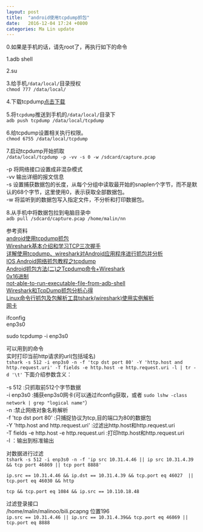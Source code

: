 ```yaml
---
layout: post
title:  "android使用tcpdump抓包"
date:   2016-12-04 17:24 +0800
categories: Ma Lin update
---
```

0.如果是手机的话，请先root了，再执行如下的命令<br/>

1.adb shell<br/>

2.su<br/>

3.给手机`/data/local/`目录授权<br/>
`chmod 777 /data/local/`

4.下载tcpdump[点击下载](http://www.strazzere.com/android/tcpdump)

5.将`tcpdump`推送到手机的`/data/local/`目录下<br/>
`adb push tcpdump /data/local/tcpdump`

6.给tcpdump设置相关执行权限。<br/>
`chmod 6755 /data/local/tcpdump`

7.启动tcpdump开始抓取<br/>
`/data/local/tcpdump -p -vv -s 0 -w /sdcard/capture.pcap`

-p 将网络接口设置成非混杂模式<br/>
-vv 输出详细的报文信息<br/>
-s 设置捕获数据包的长度，从每个分组中读取最开始的snaplen个字节，而不是默认的68个字节，这里使用0，表示获取全部数据包。<br/>
-w 将监听到的数据包写入指定文件，不分析和打印数据包。<br/>

8.从手机中将数据包拉到电脑目录中<br/>
`adb pull /sdcard/capture.pcap /home/malin/nn`<br/>

参考资料<br/>
[android使用tcpdump抓包](http://codingnow.cn/android/1633.html)<br/>
[Wireshark基本介绍和学习TCP三次握手](http://www.cnblogs.com/TankXiao/archive/2012/10/10/2711777.html)<br/>
[详解使用tcpdump、wireshark对Android应用程序进行抓包并分析](http://www.myhack58.com/Article/48/67/2013/39798.htm)<br/>
[IOS,Android网络抓包教程之tcpdump](http://mrpeak.cn/blog/tutorial-tcpdump/)<br/>
[Android抓包方法(二)之Tcpdump命令+Wireshark](http://www.cnblogs.com/findyou/p/3491035.html)<br/>
[0x16进制](http://baike.baidu.com/link?url=oxGJFuDFnX4vkKbKadGsBz-Ysu4rb5Zk_XHQywUF_FUwqTGhg0lT-Lb1PBg3yxhZJhc9bZ73Mc2eB1L2gK4b_D31pmrY8uGUg1yCrDqQtJO)<br/>
[not-able-to-run-executable-file-from-adb-shell](http://stackoverflow.com/questions/12722157/not-able-to-run-executable-file-from-adb-shell)<br/>
[Wireshark和TcpDump抓包分析心得](http://blog.csdn.net/zrzlj/article/details/6076219/)<br/>
[Linux命令行抓包及包解析工具tshark(wireshark)使用实例解析](https://www.centos.bz/2014/07/linux-commandline-capture-packets-tshark-wireshark/)<br/>
[网卡](https://wiki.ubuntu.com.cn/%E7%BD%91%E5%8D%A1)<br/>

ifconfig<br/>
enp3s0<br/>

sudo tcpdump -i enp3s0<br/>

可以用到的命令<br/>
实时打印当前http请求的url(包括域名)<br/>
`tshark -s 512 -i enp3s0 -n -f 'tcp dst port 80' -Y 'http.host and http.request.uri' -T fields -e http.host -e http.request.uri -l | tr -d '\t'`
下面介绍参数含义：

-s 512 :只抓取前512个字节数据<br/>
-i enp3s0 :捕获enp3s0网卡(可以通过ifconfig获取，或者 `sudo lshw -class network | grep "logical name"`）<br/>
-n :禁止网络对象名称解析<br/>
-f 'tcp dst port 80' :只捕捉协议为tcp,目的端口为80的数据包<br/>
-Y 'http.host and http.request.uri' :过滤出http.host和http.request.uri<br/>
-T fields -e http.host -e http.request.uri :打印http.host和http.request.uri<br/>
-l ：输出到标准输出<br/>

对数据进行过滤<br/>
`tshark -s 512 -i enp3s0 -n -f 'ip src 10.31.4.46 || ip src 10.31.4.39 && tcp port 46869 || tcp port 8888'`<br/>

`ip.src == 10.31.4.46 && ip.dst == 10.31.4.39 && tcp.port eq 46027  ||  tcp.port eq 46030 && http`<br/>

`tcp && tcp.port eq 1084 && ip.src == 10.110.18.48`<br/>

过滤登录接口<br/>
/home/malin/malinoo/bili.pcapng  位置196<br/>
`ip.src == 10.31.4.46 || ip.src == 10.31.4.39&& tcp.port eq 46869 || tcp.port eq 8888`
